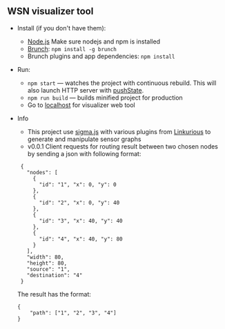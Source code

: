 
## WSN visualizer tool

* Install (if you don't have them):
    * [Node.js](http://nodejs.org) Make sure nodejs and npm is installed
    * [Brunch](http://brunch.io): `npm install -g brunch`
    * Brunch plugins and app dependencies: `npm install`
* Run:
    * `npm start` — watches the project with continuous rebuild. This will also launch HTTP server with [pushState](https://developer.mozilla.org/en-US/docs/Web/Guide/API/DOM/Manipulating_the_browser_history).
    * `npm run build` — builds minified project for production
    * Go to [localhost](http://localhost:3333/) for visualizer web tool
    
* Info
    * This project use [sigma.js](http://sigmajs.org/) with various plugins from
    [Linkurious](https://github.com/Linkurious/linkurious.js) to generate and manipulate sensor graphs
    * v0.0.1 Client requests for routing result between two chosen nodes by sending a json with 
     following format: 
     ```
      {
        "nodes": [
          {
            "id": "1", "x": 0, "y": 0
          },
          {
            "id": "2", "x": 0, "y": 40
          },
          {
            "id": "3", "x": 40, "y": 40
          },
          {
            "id": "4", "x": 40, "y": 80
          }	
        ],
        "width": 80,
        "height": 80,
        "source": "1",
        "destination": "4"
      }
     ```
     The result has the format: 
     ```
     {
         "path": ["1", "2", "3", "4"]
     }
     ```
     
